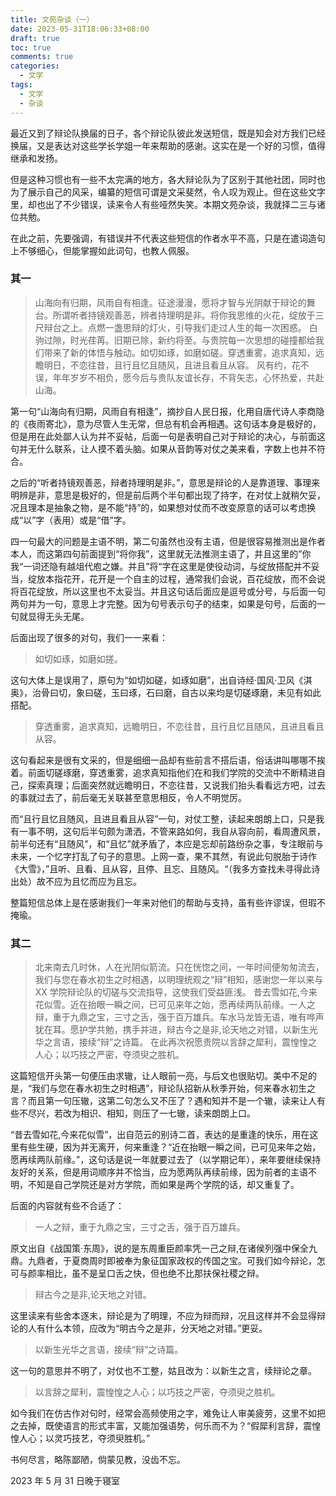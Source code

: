 ```yaml
---
title: 文苑杂谈（一）
date: 2023-05-31T18:06:33+08:00
draft: true
toc: true
comments: true
categories:
  - 文学
tags:
  - 文学
  - 杂谈
---
```


最近又到了辩论队换届的日子，各个辩论队彼此发送短信，既是知会对方我们已经换届，又是表达对这些学长学姐一年来帮助的感谢。这实在是一个好的习惯，值得继承和发扬。

但是这种习惯也有一些不太完满的地方，各大辩论队为了区别于其他社团，同时也为了展示自己的风采，编纂的短信可谓是文采斐然，令人叹为观止。但在这些文字里，却也出了不少错误，读来令人有些哑然失笑。本期文苑杂谈，我就择二三与诸位共勉。

<!--more-->

在此之前，先要强调，有错误并不代表这些短信的作者水平不高，只是在遣词造句上不够细心，但能掌握如此词句，也教人佩服。

### 其一

> 山海向有归期，风雨自有相逢。征途漫漫，愿将才智与光阴献于辩论的舞台。所谓听者持镜观善恶，辨者持理明是非。将你我思维的火花，绽放于三尺辩台之上。点燃一盏思辩的灯火，引导我们走过人生的每一次困惑。
> 白驹过隙，时光荏苒。旧期已除，新约将至。与贵院每一次思想的碰撞都给我们带来了新的体悟与触动。如切如琢，如磨如磋。穿透重雾，追求真知，远瞻明日，不恋往昔，且行且忆且随风，且进且看且从容。
> 风有约，花不误，年年岁岁不相负，愿今后与贵队友谊长存，不背矢志，心怀热爱，共赴山海。

第一句“山海向有归期，风雨自有相逢”，摘抄自人民日报，化用自唐代诗人李商隐的《夜雨寄北》，意为尽管人生无常，但总有机会再相遇。这句话本身是极好的，但是用在此处鄙人认为并不妥帖，后面一句是表明自己对于辩论的决心，与前面这句并无什么联系，让人摸不着头脑。如果从音韵等对仗之美来看，字数上也并不符合。

之后的“听者持镜观善恶，辩者持理明是非。”，意思是辩论的人是靠道理、事理来明辨是非，意思是极好的，但是前后两个半句都出现了持字，在对仗上就稍欠妥，况且理本是抽象之物，是不能“持”的，如果想对仗而不改变原意的话可以考虑换成“以”字（表用）或是“借”字。

四一句最大的问题是主语不明，第二句虽然也没有主语，但是很容易推测出是作者本人，而这第四句前面提到“将你我”，这里就无法推测主语了，并且这里的”你我“一词还隐有越俎代庖之嫌。并且”将“字在这里是使役动词，与绽放搭配并不妥当，绽放本指花开，花开是一个自主的过程，通常我们会说，百花绽放，而不会说将百花绽放，所以这里也不太妥当。并且这句话后面应是逗号或分号，与后面一句两句并为一句，意思上才完整。因为句号表示句子的结束，如果是句号，后面的一句就显得无头无尾。

后面出现了很多的对句，我们一一来看：

> 如切如琢，如磨如搓。

这句大体上是误用了，原句为“如切如磋，如琢如磨”，出自诗经·国风·卫风《淇奥》，治骨曰切，象曰磋，玉曰琢，石曰磨，自古以来均是切磋琢磨，未见有如此搭配。

> 穿透重雾，追求真知，远瞻明日，不恋往昔，且行且忆且随风，且进且看且从容。

这句看起来是很有文采的，但是细细一品却有些前言不搭后语，俗话讲叫哪哪不挨着。前面切磋琢磨，穿透重雾，追求真知指他们在和我们学院的交流中不断精进自己，探索真理；后面突然就远瞻明日，不恋往昔，又说我们抬头看看远方吧，过去的事就过去了，前后毫无关联甚至意思相反，令人不明觉厉。

而“且行且忆且随风，且进且看且从容”一句，对仗工整，读起来朗朗上口，只是我有一事不明，这句后半句颇为潇洒，不管来路如何，我自从容向前，看周遭风景，前半句还有“且随风”，和“且忆”就矛盾了，本应是忘却前路纷杂之事，专注眼前与未来，一个忆字打乱了句子的意思。上网一查，果不其然，有说此句脱胎于诗作《大雪》，”且听、且看、且从容，且停、且忘、且随风。“（我多方查找未寻得此诗出处）故不应为且忆而应为且忘。

整篇短信总体上是在感谢我们一年来对他们的帮助与支持，虽有些许谬误，但瑕不掩瑜。

### 其二

> 北来南去几时休，人在光阴似箭流。只在恍惚之间，一年时间便匆匆流去，我们与您在春水初生之时相遇，以明理统观之“辩”相知，感谢您一年以来与 XX 学院辩论队的切磋与交流指导，这使我们受益匪浅。
> 昔去雪如花,今来花似雪。近在抬眼一瞬之间，已可见来年之始，愿再续两队前缘。一人之辩，重于九鼎之宝，三寸之舌，强于百万雄兵。车水马龙皆无语，唯有哗声犹在耳。愿护学共勉，携手并进，辩古今之是非,论天地之对错，以新生光华之言语，接续“辩”之诗篇。
> 在此再次祝愿贵院以言辞之犀利，震惶惶之人心；以巧技之严密，夺须臾之胜机。

这篇短信开头第一句便压由求辙，让人眼前一亮，与后文也很贴切。美中不足的是，“我们与您在春水初生之时相遇”，辩论队招新从秋季开始，何来春水初生之言？而且第一句压辙，这第二句怎么又不压了？遇和知并不是一个辙，读来让人有些不尽兴，若改为相识、相知，则压了一七辙，读来朗朗上口。

“昔去雪如花,今来花似雪”，出自范云的别诗二首，表达的是重逢的快乐，用在这里有些生硬，因为并无离开，何来重逢？“近在抬眼一瞬之间，已可见来年之始，愿再续两队前缘。”，这句话是说一年就要过去了（以学期记年），来年要继续保持友好的关系，但是用词顺序并不恰当，应为愿两队再续前缘，因为前者的主语不明，不知是自己学院还是对方学院，而如果是两个学院的话，却又重复了。

后面的内容就有些不合适了：

> 一人之辩，重于九鼎之宝，三寸之舌，强于百万雄兵。

原文出自《战国策·东周》，说的是东周重臣颜率凭一己之辩,在诸侯列强中保全九鼎。九鼎者，于夏商周时即被奉为象征国家政权的传国之宝。可我们如今辩论，怎可与颜率相比，虽不是呈口舌之快，但也绝不比那扶保社稷之辩。

> 辩古今之是非,论天地之对错。

这里读来有些舍本逐末，辩论是为了明理，不应为辩而辩，况且这样并不会显得辩论的人有什么本领，应改为“明古今之是非，分天地之对错。”更妥。

> 以新生光华之言语，接续“辩”之诗篇。

这一句的意思并不明了，对仗也不工整，姑且改为：以新生之言，续辩论之章。

> 以言辞之犀利，震惶惶之人心；以巧技之严密，夺须臾之胜机。

如今我们在仿古作对句时，经常会高频使用之字，难免让人审美疲劳，这里不如把之去掉，既使语言的形式丰富，又能加强语势，何乐而不为？“假犀利言辞，震惶惶人心；以灵巧技艺，夺须臾胜机。”

书何尽言，略陈鄙陋，倘蒙见教，没齿不忘。

2023 年 5 月 31 日晚于寝室
